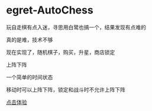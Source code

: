 # egret-AutoChess

玩自走棋有点入迷，寻思用白鹭也搞一个，结果发现有点难的

真的是难，技术不够

现在实现了，随机棋子，购买，升星，商店锁定

上阵下阵

一个简单的时间状态

移动时可以上阵下阵，锁定和战斗时不允许上阵下阵

[点击体验](https://konhg.github.io/egret-ChessAuto.github.io/)

